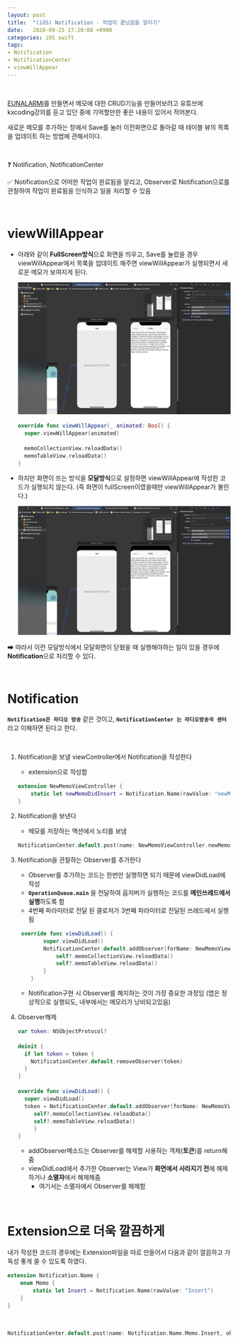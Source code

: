 ```yaml
---
layout: post
title:  "(iOS) Notification - 작업이 끝났음을 알리기"
date:   2020-09-25 17:20:00 +0900
categories: iOS swift 
tags:
- Notification
- NotificationCenter
- viewWillAppear
---
```

<br>

[EUNALARMI](https://github.com/EunYeongKim/EUNALARMI)를 만들면서 메모에 대한 CRUD기능을 만들어보려고 유튜브에 kxcoding강의를 듣고 있던 중에 기억할만한 좋은 내용이 있어서 적어본다.  

새로운 메모를 추가하는 창에서 Save를 눌러 이전화면으로 돌아갈 때 테이블 뷰의 목록을 업데이트 하는 방법에 관해서이다.

<br>

❓ Notification, NotificationCenter

✅  Notification으로 어떠한 작업이 완료됨을 알리고, Observer로 Notification으로를 관찰하여 작업이 완료됨을 인식하고 일을 처리할 수 있음

<br>

# viewWillAppear

* 아래와 같이 **FullScreen방식**으로 화면을 띄우고, Save를 눌렀을 경우 viewWillAppear에서 목록을 업데이트 해주면 viewWillAppear가 실행되면서 새로운 메모가 보여지게 된다.

  ![fullscreen](/assets/image/스크린샷-2020-09-25-오전-10.18.27.png)

  ```swift
  override func viewWillAppear(_ animated: Bool) {
    super.viewWillAppear(animated)
  
    memoCollectionView.reloadData()
    memoTableView.reloadData()
  }
  ```



* 하지만 화면이 뜨는 방식을 **모달방식**으로 설정하면 viewWillAppear에 작성한 코드가 실행되지 않는다. (즉 화면이 fullScreen이였을때만 viewWillAppear가 불린다.)

  ![modal](/assets/image/스크린샷-2020-09-25-오전-10.25.52.png)



➡ 따라서 이런 모달방식에서 모달화면이 닫혔을 때 실행해야하는 일이 있을 경우에 **Notification**으로 처리할 수 있다.

<br>

# Notification

**`Notification은 라디오 방송`** 같은 것이고, **`NotificationCenter 는 라디오방송국 센터`** 라고 이해하면 된다고 한다.

<br>

1. Notification을 보낼 viewController에서 Notification을 작성한다

   * extension으로 작성함

   ```swift
   extension NewMemoViewController {
       static let newMemoDidInsert = Notification.Name(rawValue: "newMemoDidInsert")
   }
   ```

2. Notification을 보낸다

   * 메모를 저장하는 액션에서 노티를 보냄

   ```swift
   NotificationCenter.default.post(name: NewMemoViewController.newMemoDidInsert, object: nil)
   ```

3. Notification을 관찰하는 Observer를 추가한다

   * Observer를 추가하는 코드는 한번만 실행하면 되기 때문에 viewDidLoad에 작성
   * **`OperationQueue.main`** 을 전달하여 옵저버가 실행하는 코드를 **메인쓰레드에서 실행**하도록 함
   * 4번째 파라미터로 전달 된 클로저가 3번째 파라미터로 전달된 쓰레드에서 실행됨

   ```swift
    override func viewDidLoad() {
           super.viewDidLoad()
           NotificationCenter.default.addObserver(forName: NewMemoViewController.newMemoDidInsert, object: nil, queue: OperationQueue.main) { [weak self] (noti) in
               self?.memoCollectionView.reloadData()
               self?.memoTableView.reloadData()
           }
       }
   ```

   * Notification구현 시 Observer를 해지하는 것이 가장 중요한 과정임 (앱은 정상적으로 실행되도, 내부에서는 메모리가 낭비되고있음)

4. Observer해제

   ```swift
   var token: NSObjectProtocol?
   
   deinit {
     if let token = token {
       NotificationCenter.default.removeObserver(token)
     }
   }
   
   override func viewDidLoad() {
     super.viewDidLoad()
     token = NotificationCenter.default.addObserver(forName: NewMemoViewController.newMemoDidInsert, object: nil, queue: OperationQueue.main) { [weak self] (noti) in                                                                           
        self?.memoCollectionView.reloadData()                                                                           
        self?.memoTableView.reloadData()                                                                            
        }
   }
   ```

   * addObserver메소드는 Observer를 해제할 사용하는 객체(**토큰**)를 return해줌
   * viewDidLoad에서 추가한 Observer는 View가 **화면에서 사라지기 전**에 해제하거나 **소멸자**에서 해제해줌
     * 여기서는 소멸자에서 Observer를 해제함
  

<br>

# Extension으로 더욱 깔끔하게

내가 작성한 코드의 경우에는 Extension파일을 따로 만들어서 다음과 같이 깔끔하고 가독성 좋게 쓸 수 있도록 하였다.

```swift
extension Notification.Name {
    enum Memo {
        static let Insert = Notification.Name(rawValue: "Insert")
    }
}
```
<br>

```swift
NotificationCenter.default.post(name: Notification.Name.Memo.Insert, object: nil)
```

